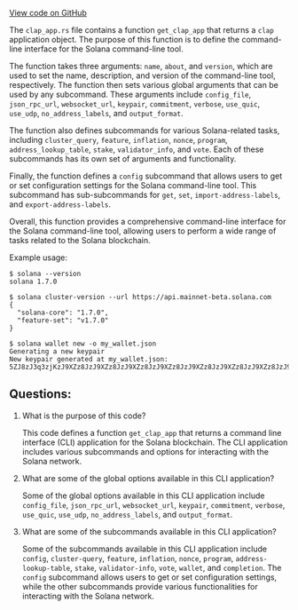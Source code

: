 [View code on GitHub](https://github.com/solana-labs/solana/blob/master/cli/src/clap_app.rs)

The `clap_app.rs` file contains a function `get_clap_app` that returns a `clap` application object. The purpose of this function is to define the command-line interface for the Solana command-line tool. 

The function takes three arguments: `name`, `about`, and `version`, which are used to set the name, description, and version of the command-line tool, respectively. The function then sets various global arguments that can be used by any subcommand. These arguments include `config_file`, `json_rpc_url`, `websocket_url`, `keypair`, `commitment`, `verbose`, `use_quic`, `use_udp`, `no_address_labels`, and `output_format`. 

The function also defines subcommands for various Solana-related tasks, including `cluster_query`, `feature`, `inflation`, `nonce`, `program`, `address_lookup_table`, `stake`, `validator_info`, and `vote`. Each of these subcommands has its own set of arguments and functionality. 

Finally, the function defines a `config` subcommand that allows users to get or set configuration settings for the Solana command-line tool. This subcommand has sub-subcommands for `get`, `set`, `import-address-labels`, and `export-address-labels`. 

Overall, this function provides a comprehensive command-line interface for the Solana command-line tool, allowing users to perform a wide range of tasks related to the Solana blockchain. 

Example usage:

```
$ solana --version
solana 1.7.0

$ solana cluster-version --url https://api.mainnet-beta.solana.com
{
  "solana-core": "1.7.0",
  "feature-set": "v1.7.0"
}

$ solana wallet new -o my_wallet.json
Generating a new keypair
New keypair generated at my_wallet.json:
5ZJ8zJ3q3zjKzJ9XZz8JzJ9XZz8JzJ9XZz8JzJ9XZz8JzJ9XZz8JzJ9XZz8JzJ9XZz8JzJ9XZz8JzJ9XZz8JzJ9XZz8JzJ9XZz8JzJ9XZz8JzJ9XZz8JzJ9XZz8JzJ9XZz8JzJ9XZz8JzJ9XZz8JzJ9XZz8JzJ9XZz8JzJ9X
```
## Questions: 
 1. What is the purpose of this code?
    
    This code defines a function `get_clap_app` that returns a command line interface (CLI) application for the Solana blockchain. The CLI application includes various subcommands and options for interacting with the Solana network.

2. What are some of the global options available in this CLI application?
    
    Some of the global options available in this CLI application include `config_file`, `json_rpc_url`, `websocket_url`, `keypair`, `commitment`, `verbose`, `use_quic`, `use_udp`, `no_address_labels`, and `output_format`.

3. What are some of the subcommands available in this CLI application?
    
    Some of the subcommands available in this CLI application include `config`, `cluster-query`, `feature`, `inflation`, `nonce`, `program`, `address-lookup-table`, `stake`, `validator-info`, `vote`, `wallet`, and `completion`. The `config` subcommand allows users to get or set configuration settings, while the other subcommands provide various functionalities for interacting with the Solana network.